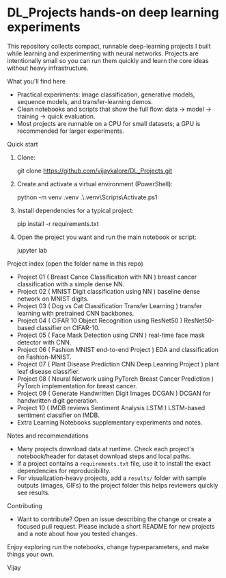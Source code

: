 ﻿# DL_Projects  hands-on deep learning experiments

This repository collects compact, runnable deep-learning projects I built while learning and experimenting with neural networks. Projects are intentionally small so you can run them quickly and learn the core ideas without heavy infrastructure.

What you'll find here
- Practical experiments: image classification, generative models, sequence models, and transfer-learning demos.
- Clean notebooks and scripts that show the full flow: data -> model -> training -> quick evaluation.
- Most projects are runnable on a CPU for small datasets; a GPU is recommended for larger experiments.

Quick start
1. Clone:

   git clone https://github.com/vijaykalore/DL_Projects.git

2. Create and activate a virtual environment (PowerShell):

   python -m venv .venv
   .\\.venv\\Scripts\\Activate.ps1

3. Install dependencies for a typical project:

   pip install -r requirements.txt

4. Open the project you want and run the main notebook or script:

   jupyter lab

Project index (open the folder name in this repo)
- Project 01 ( Breast Cance Classification with NN )  breast cancer classification with a simple dense NN.
- Project 02 ( MNIST Digit classification using NN )  baseline dense network on MNIST digits.
- Project 03 ( Dog vs Cat Classification Transfer Learning )  transfer learning with pretrained CNN backbones.
- Project 04 ( CIFAR 10 Object Recognition using ResNet50 )  ResNet50-based classifier on CIFAR-10.
- Project 05 ( Face Mask Detection using CNN )  real-time face mask detector with CNN.
- Project 06 ( Fashion MNIST end-to-end Project )  EDA and classification on Fashion-MNIST.
- Project 07 ( Plant Disease Prediction CNN Deep Leanring Project )  plant leaf disease classifier.
- Project 08 ( Neural Network using PyTorch Breast Cancer Prediction )  PyTorch implementation for breast cancer.
- Project 09 ( Generate Handwritten Digit Images DCGAN )  DCGAN for handwritten digit generation.
- Project 10 ( IMDB reviews Sentiment Analysis LSTM )  LSTM-based sentiment classifier on IMDB.
- Extra Learning Notebooks  supplementary experiments and notes.

Notes and recommendations
- Many projects download data at runtime. Check each project's notebook/header for dataset download steps and local paths.
- If a project contains a `requirements.txt` file, use it to install the exact dependencies for reproducibility.
- For visualization-heavy projects, add a `results/` folder with sample outputs (images, GIFs) to the project folder  this helps reviewers quickly see results.



Contributing
- Want to contribute? Open an issue describing the change or create a focused pull request. Please include a short README for new projects and a note about how you tested changes.

Enjoy exploring  run the notebooks, change hyperparameters, and make things your own.

 Vijay
